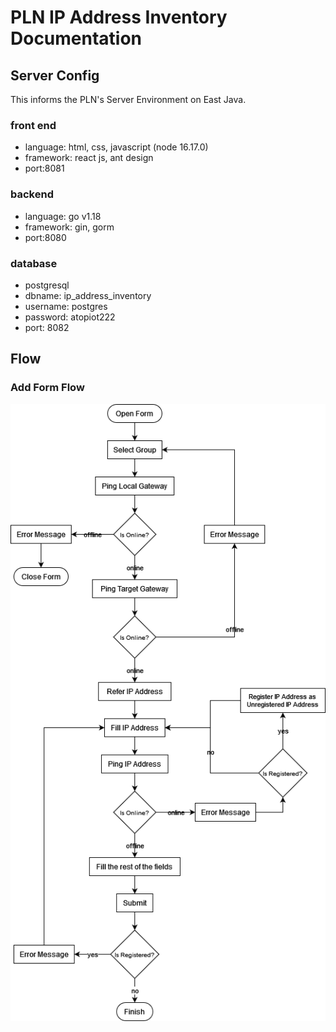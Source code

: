 # PLN IP Address Inventory Documentation

## Server Config

This informs the PLN's Server Environment on East Java.

### front end

- language: html, css, javascript (node 16.17.0)
- framework: react js, ant design
- port:8081

### backend

- language: go v1.18
- framework: gin, gorm
- port:8080

### database

- postgresql
- dbname:   ip_address_inventory
- username: postgres
- password: atopiot222
- port: 8082

## Flow

### Add Form Flow

![Add Form](/images/add-form.png)